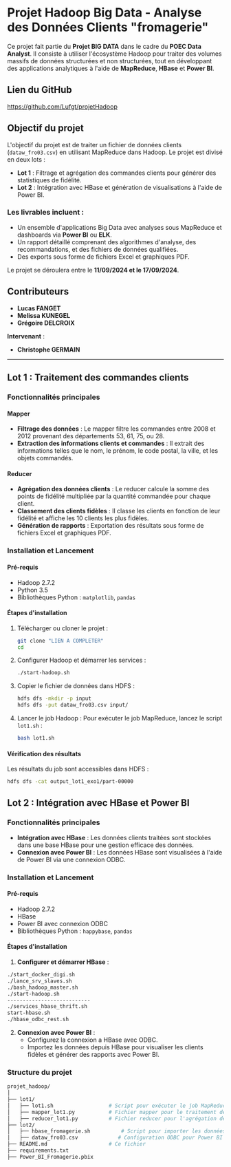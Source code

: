 # Projet Hadoop Big Data - Analyse des Données Clients "fromagerie"

Ce projet fait partie du **Projet BIG DATA** dans le cadre du **POEC Data Analyst**. Il consiste à utiliser l'écosystème Hadoop pour traiter des volumes massifs de données structurées et non structurées, tout en développant des applications analytiques à l'aide de **MapReduce**, **HBase** et **Power BI**.

## Lien du GitHub
https://github.com/Lufgt/projetHadoop

## Objectif du projet

L'objectif du projet est de traiter un fichier de données clients (`dataw_fro03.csv`) en utilisant MapReduce dans Hadoop. Le projet est divisé en deux lots :

- **Lot 1** : Filtrage et agrégation des commandes clients pour générer des statistiques de fidélité.
- **Lot 2** : Intégration avec HBase et génération de visualisations à l'aide de Power BI.

### Les livrables incluent :

- Un ensemble d'applications Big Data avec analyses sous MapReduce et dashboards via **Power BI** ou **ELK**.
- Un rapport détaillé comprenant des algorithmes d'analyse, des recommandations, et des fichiers de données qualifiées.
- Des exports sous forme de fichiers Excel et graphiques PDF.

Le projet se déroulera entre le **11/09/2024 et le 17/09/2024**.

## Contributeurs

- **Lucas FANGET**
- **Melissa KUNEGEL**
- **Grégoire DELCROIX**

**Intervenant** :
- **Christophe GERMAIN**

---

## Lot 1 : Traitement des commandes clients

### Fonctionnalités principales

#### Mapper
- **Filtrage des données** : Le mapper filtre les commandes entre 2008 et 2012 provenant des départements 53, 61, 75, ou 28.
- **Extraction des informations clients et commandes** : Il extrait des informations telles que le nom, le prénom, le code postal, la ville, et les objets commandés.

#### Reducer
- **Agrégation des données clients** : Le reducer calcule la somme des points de fidélité multipliée par la quantité commandée pour chaque client.
- **Classement des clients fidèles** : Il classe les clients en fonction de leur fidélité et affiche les 10 clients les plus fidèles.
- **Génération de rapports** : Exportation des résultats sous forme de fichiers Excel et graphiques PDF.

### Installation et Lancement

#### Pré-requis
- Hadoop 2.7.2
- Python 3.5
- Bibliothèques Python : `matplotlib`, `pandas`

#### Étapes d'installation

1. Télécharger ou cloner le projet :
    ```bash
    git clone "LIEN A COMPLETER"
    cd 
    ```

2. Configurer Hadoop et démarrer les services :
    ```bash
    ./start-hadoop.sh
    ```

3. Copier le fichier de données dans HDFS :
    ```bash
    hdfs dfs -mkdir -p input
    hdfs dfs -put dataw_fro03.csv input/
    ```

4. Lancer le job Hadoop :
    Pour exécuter le job MapReduce, lancez le script `lot1.sh` :
    ```bash
    bash lot1.sh
    ```

#### Vérification des résultats
Les résultats du job sont accessibles dans HDFS :
```bash
hdfs dfs -cat output_lot1_exo1/part-00000
```


## Lot 2 : Intégration avec HBase et Power BI

### Fonctionnalités principales
- **Intégration avec HBase** : Les données clients traitées sont stockées dans une base HBase pour une gestion efficace des données.
- **Connexion avec Power BI** : Les données HBase sont visualisées à l'aide de Power BI via une connexion ODBC.

### Installation et Lancement

#### Pré-requis
- Hadoop 2.7.2
- HBase
- Power BI avec connexion ODBC
- Bibliothèques Python : `happybase`, `pandas`

#### Étapes d'installation

1. **Configurer et démarrer HBase** :
```bash
./start_docker_digi.sh
./lance_srv_slaves.sh
./bash_hadoop_master.sh
./start-hadoop.sh
---------------------------
./services_hbase_thrift.sh
start-hbase.sh
./hbase_odbc_rest.sh
```
   
2. **Connexion avec Power BI** :
   - Configurez la connexion a HBase avec ODBC.
   - Importez les données depuis HBase pour visualiser les clients fidèles et générer des rapports avec Power BI.

### Structure du projet

```bash
projet_hadoop/
│
├── lot1/
│   ├── lot1.sh                  # Script pour exécuter le job MapReduce
│   ├── mapper_lot1.py           # Fichier mapper pour le traitement des données
│   ├── reducer_lot1.py          # Fichier reducer pour l'agrégation des données
├── lot2/
│   ├── hbase_fromagerie.sh          # Script pour importer les données dans HBase
│   ├── dataw_fro03.csv             # Configuration ODBC pour Power BI
├── README.md                    # Ce fichier
├── requirements.txt
├── Power_BI_Fromagerie.pbix            
